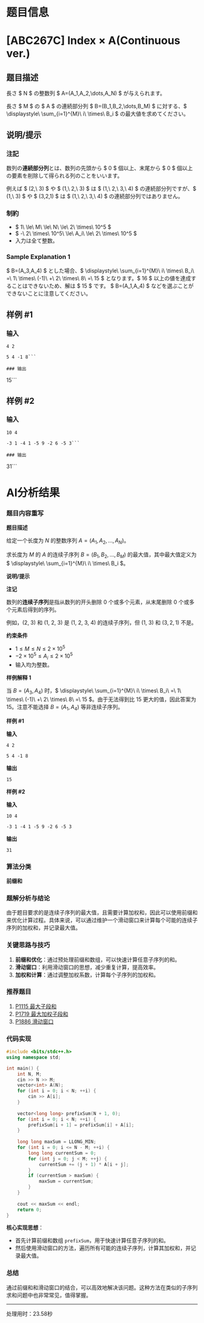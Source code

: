 # 题目信息

# [ABC267C] Index × A(Continuous ver.)

## 题目描述

[problemUrl]: https://atcoder.jp/contests/abc267/tasks/abc267_c

長さ $ N $ の整数列 $ A=(A_1,A_2,\dots,A_N) $ が与えられます。

長さ $ M $ の $ A $ の連続部分列 $ B=(B_1,B_2,\dots,B_M) $ に対する、$ \displaystyle\ \sum_{i=1}^{M}\ i\ \times\ B_i $ の最大値を求めてください。

## 说明/提示

### 注記

数列の**連続部分列**とは、数列の先頭から $ 0 $ 個以上、末尾から $ 0 $ 個以上の要素を削除して得られる列のことをいいます。

例えば $ (2,\ 3) $ や $ (1,\ 2,\ 3) $ は $ (1,\ 2,\ 3,\ 4) $ の連続部分列ですが、$ (1,\ 3) $ や $ (3,2,1) $ は $ (1,\ 2,\ 3,\ 4) $ の連続部分列ではありません。

### 制約

- $ 1\ \le\ M\ \le\ N\ \le\ 2\ \times\ 10^5 $
- $ -\ 2\ \times\ 10^5\ \le\ A_i\ \le\ 2\ \times\ 10^5 $
- 入力は全て整数。

### Sample Explanation 1

$ B=(A_3,A_4) $ とした場合、$ \displaystyle\ \sum_{i=1}^{M}\ i\ \times\ B_i\ =\ 1\ \times\ (-1)\ +\ 2\ \times\ 8\ =\ 15 $ となります。$ 16 $ 以上の値を達成することはできないため、解は $ 15 $ です。 $ B=(A_1,A_4) $ などを選ぶことができないことに注意してください。

## 样例 #1

### 输入

```
4 2

5 4 -1 8```

### 输出

```
15```

## 样例 #2

### 输入

```
10 4

-3 1 -4 1 -5 9 -2 6 -5 3```

### 输出

```
31```

# AI分析结果

### 题目内容重写

**题目描述**

给定一个长度为 $N$ 的整数序列 $A=(A_1,A_2,\dots,A_N)$。

求长度为 $M$ 的 $A$ 的连续子序列 $B=(B_1,B_2,\dots,B_M)$ 的最大值，其中最大值定义为 $ \displaystyle\ \sum_{i=1}^{M}\ i\ \times\ B_i $。

**说明/提示**

**注记**

数列的**连续子序列**是指从数列的开头删除 $0$ 个或多个元素，从末尾删除 $0$ 个或多个元素后得到的序列。

例如，$(2,\ 3)$ 和 $(1,\ 2,\ 3)$ 是 $(1,\ 2,\ 3,\ 4)$ 的连续子序列，但 $(1,\ 3)$ 和 $(3,2,1)$ 不是。

**约束条件**

- $1 \le M \le N \le 2 \times 10^5$
- $-2 \times 10^5 \le A_i \le 2 \times 10^5$
- 输入均为整数。

**样例解释 1**

当 $B=(A_3,A_4)$ 时，$ \displaystyle\ \sum_{i=1}^{M}\ i\ \times\ B_i\ =\ 1\ \times\ (-1)\ +\ 2\ \times\ 8\ =\ 15 $。由于无法得到比 $15$ 更大的值，因此答案为 $15$。注意不能选择 $B=(A_1,A_4)$ 等非连续子序列。

**样例 #1**

**输入**

```
4 2

5 4 -1 8
```

**输出**

```
15
```

**样例 #2**

**输入**

```
10 4

-3 1 -4 1 -5 9 -2 6 -5 3
```

**输出**

```
31
```

### 算法分类

**前缀和**

### 题解分析与结论

由于题目要求的是连续子序列的最大值，且需要计算加权和，因此可以使用前缀和来优化计算过程。具体来说，可以通过维护一个滑动窗口来计算每个可能的连续子序列的加权和，并记录最大值。

### 关键思路与技巧

1. **前缀和优化**：通过预处理前缀和数组，可以快速计算任意子序列的和。
2. **滑动窗口**：利用滑动窗口的思想，减少重复计算，提高效率。
3. **加权和计算**：通过调整加权系数，计算每个子序列的加权和。

### 推荐题目

1. [P1115 最大子段和](https://www.luogu.com.cn/problem/P1115)
2. [P1719 最大加权子段和](https://www.luogu.com.cn/problem/P1719)
3. [P1886 滑动窗口](https://www.luogu.com.cn/problem/P1886)

### 代码实现

```cpp
#include <bits/stdc++.h>
using namespace std;

int main() {
    int N, M;
    cin >> N >> M;
    vector<int> A(N);
    for (int i = 0; i < N; ++i) {
        cin >> A[i];
    }
    
    vector<long long> prefixSum(N + 1, 0);
    for (int i = 0; i < N; ++i) {
        prefixSum[i + 1] = prefixSum[i] + A[i];
    }
    
    long long maxSum = LLONG_MIN;
    for (int i = 0; i <= N - M; ++i) {
        long long currentSum = 0;
        for (int j = 0; j < M; ++j) {
            currentSum += (j + 1) * A[i + j];
        }
        if (currentSum > maxSum) {
            maxSum = currentSum;
        }
    }
    
    cout << maxSum << endl;
    return 0;
}
```

**核心实现思想**：
- 首先计算前缀和数组 `prefixSum`，用于快速计算任意子序列的和。
- 然后使用滑动窗口的方法，遍历所有可能的连续子序列，计算其加权和，并记录最大值。

### 总结

通过前缀和和滑动窗口的结合，可以高效地解决该问题。这种方法在类似的子序列求和问题中也非常常见，值得掌握。

---
处理用时：23.58秒